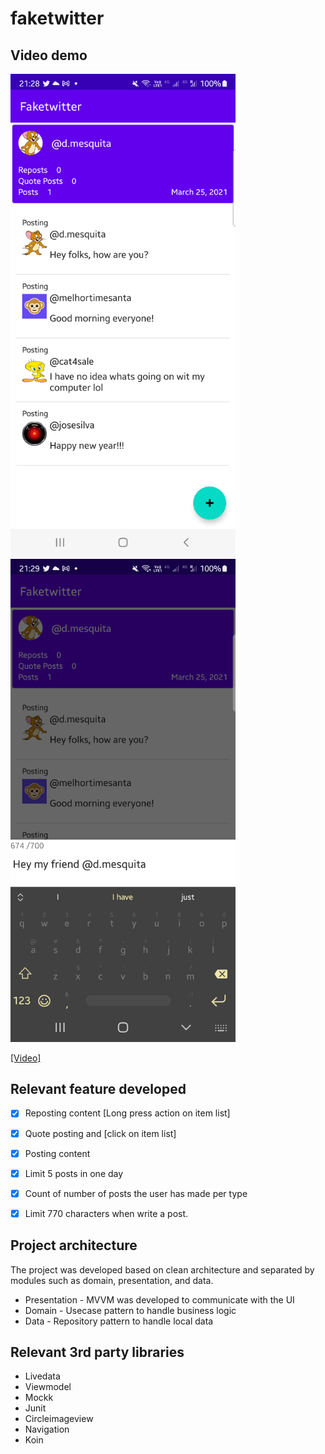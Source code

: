 # faketwitter


## Video demo

<img src ="https://github.com/douglasalipio/faketwitter/blob/master/demo_resources/demo_image_1.png"  width="360"/>&nbsp;&nbsp;
<img src ="https://github.com/douglasalipio/faketwitter/blob/master/demo_resources/demo_image_2.png" width="360" />&nbsp;&nbsp;

[[Video]](https://github.com/douglasalipio/faketwitter/blob/master/demo_resources/full_demo_smallest.mp4)

## Relevant feature developed
- [x] Reposting content [Long press action on item list]
- [x] Quote posting and [click on item list]
- [x] Posting content
- [x] Limit 5 posts in one day 
- [x] Count of number of posts the user has made per type
- [x] Limit 770 characters when write a post. 


## Project architecture
The project was developed based on clean architecture and separated by modules such as domain, presentation, and data.

* Presentation - MVVM was developed to communicate with the UI 
* Domain - Usecase pattern to handle business logic
* Data - Repository pattern to handle local data

## Relevant 3rd party libraries
* Livedata
* Viewmodel
* Mockk
* Junit
* Circleimageview
* Navigation
* Koin
